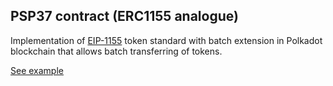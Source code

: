 ## PSP37 contract (ERC1155 analogue)

Implementation of [EIP-1155](https://eips.ethereum.org/EIPS/eip-1155) token standard with batch extension in Polkadot blockchain that allows batch transferring of tokens.

[See example](https://727-Ventures.github.io/openbrush-contracts/smart-contracts/psp37/extensions/psp37batch)
